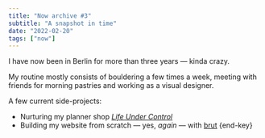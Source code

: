 ```yaml
---
title: "Now archive #3"
subtitle: "A snapshot in time"
date: "2022-02-20"
tags: ["now"]
---
```


I have now been in Berlin for more than three years — kinda crazy.

My routine mostly consists of bouldering a few times a week, meeting with friends for morning pastries and working as a visual designer.

A few current side-projects:

- Nurturing my planner shop _[Life Under Control](https://www.etsy.com/shop/LifeUnderControl/)_
- Building my website from scratch — yes, _again_ — with [brut](https://github.com/robinmetral/brut/) {end-key}
